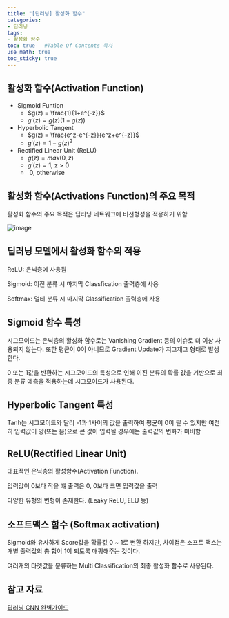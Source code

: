 ```yaml
---
title: "[딥러닝] 활성화 함수"
categories: 
- 딥러닝
tags:
- 활성화 함수
toc: true   #Table Of Contents 목차 
use_math: true
toc_sticky: true
---
```


## 활성화 함수(Activation Function)

- Sigmoid Funtion
  - $g(z) = \frac{1}{1+e^{-z}}$
  - $g'(z) = g(z)(1-g(z))$
- Hyperbolic Tangent
  - $g(z) = \frac{e^z-e^{-z}}{e^z+e^{-z}}$
  - $g'(z) = 1- g(z)^2$
- Rectified Linear Unit (ReLU)
  - $g(z) = max(0, z)$
  - $g'(z) = 1$, z > 0
  - ​                0,  otherwise

## 활성화 함수(Activations Function)의 주요 목적

활성화 함수의 주요 목적은 딥러닝 네트워크에 비선형성을 적용하기 위함

![image](https://user-images.githubusercontent.com/48538655/116298526-7eace780-a7d7-11eb-8844-999037d5f8ef.png)

## 딥러닝 모델에서 활성화 함수의 적용

ReLU: 은닉층에 사용됨

Sigmoid: 이진 분류 시 마지막 Classfication 출력층에 사용

Softmax: 멀티 분류 시 마지막 Classification 출력층에 사용

## Sigmoid 함수 특성

시그모이드는 은닉층의 활성화 함수로는 Vanishing Gradient 등의 이슈로 더 이상 사용되지 않는다. 또한 평균이 0이 아니므로 Gradient Update가 지그재그 형태로 발생한다.

0 또는 1값을 반환하는 시그모이드의 특성으로 인해 이진 분류의 확률 값을 기반으로 최종 분류 예측을 적용하는데 시그모이드가 사용된다.

## Hyperbolic Tangent 특성

Tanh는 시그모이드와 달리 -1과 1사이의 값을 출력하여 평균이 0이 될 수 있지만 여전히 입력값이 양(또는 음)으로 큰 값이 입력될 경우에는 출력값의 변화가 미비함

## ReLU(Rectified Linear Unit)

대표적인 은닉층의 활성함수(Activation Function).

입력값이 0보다 작을 떄 출력은 0, 0보다 크면 입력값을 출력

다양한 유형의 변형이 존재한다. (Leaky ReLU, ELU 등)

## 소프트맥스 함수 (Softmax activation)

Sigmoid와 유사하게 Score값을 확률값 0 ~ 1로 변환 하지만, 차이점은 소프트 맥스는 개별 출력값의 총 합이 1이 되도록 매핑해주는 것이다.

여러개의 타겟값을 분류하는 Multi Classification의 최종 활성화 함수로 사용된다.

## 참고 자료

[딥러닝 CNN 완벽가이드](https://www.inflearn.com/course/%EB%94%A5%EB%9F%AC%EB%8B%9D-cnn-%EC%99%84%EB%B2%BD-%EA%B8%B0%EC%B4%88)

